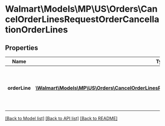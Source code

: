 # Walmart\Models\MP\US\Orders\CancelOrderLinesRequestOrderCancellationOrderLines

## Properties

Name | Type | Description | Notes
------------ | ------------- | ------------- | -------------
**orderLine** | [**\Walmart\Models\MP\US\Orders\CancelOrderLinesRequestOrderCancellationOrderLinesOrderLineInner[]**](CancelOrderLinesRequestOrderCancellationOrderLinesOrderLineInner.md) | Information to update the orderLine with cancellation details |


[[Back to Model list]](./) [[Back to API list]](../../../../../README.md#supported-apis) [[Back to README]](../../../../../README.md)
